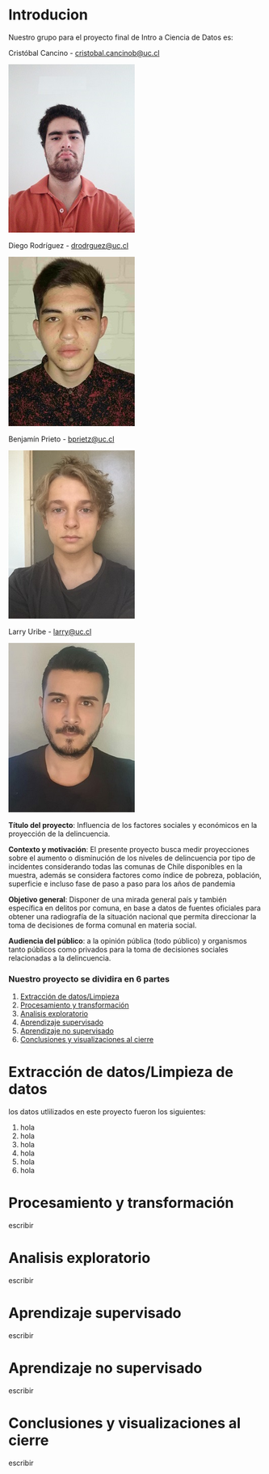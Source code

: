 # Introducion

Nuestro grupo para el proyecto final de Intro a Ciencia de Datos es:

Cristóbal Cancino - cristobal.cancinob@uc.cl

![f1](https://github.com/08benja08p/Grupo-8-CDD/raw/main/Fotos/Foto-Cristobal.jpg "Logo Title Text 1")

Diego Rodríguez - drodrguez@uc.cl

![f2](https://github.com/08benja08p/Grupo-8-CDD/raw/main/Fotos/Foto-Diego.jpg "Logo Title Text 1")

Benjamín Prieto - bprietz@uc.cl

![f3](https://github.com/08benja08p/Grupo-8-CDD/raw/main/Fotos/Benja-Foto.JPG "Logo Title Text 1")

Larry Uribe - larry@uc.cl

![f3](https://github.com/08benja08p/Grupo-8-CDD/raw/main/Fotos/Foto-Larry.jpg "Logo Title Text 1")

**Título del proyecto**: Influencia de los factores sociales y económicos en la proyección de la delincuencia.

**Contexto y motivación**: El presente proyecto busca medir proyecciones sobre el aumento o disminución de los niveles de delincuencia por tipo de incidentes considerando todas las comunas de Chile disponibles en la muestra, además se considera factores como índice de pobreza, población, superficie e incluso fase de paso a paso para los años de pandemia

**Objetivo general**: Disponer de una mirada general país y también específica en delitos por comuna, en base a datos de fuentes oficiales para obtener una radiografía de la situación nacional que permita direccionar la toma de decisiones de forma comunal en materia social.

**Audiencia del público**: a la opinión pública (todo público) y organismos tanto públicos como privados para la toma de decisiones sociales relacionadas a la delincuencia.

### **Nuestro proyecto se dividira en 6 partes**

1. [Extracción de datos/Limpieza](https://08benja08p.github.io/Grupo-8-CDD/#introducion)
2. [Procesamiento y transformación](https://www.google.com)
3. [Analisis exploratorio](https://www.google.com)
4. [Aprendizaje supervisado](https://www.google.com)
5. [Aprendizaje no supervisado](https://www.google.com)
6. [Conclusiones y visualizaciones al cierre](https://www.google.com)

# Extracción de datos/Limpieza de datos

los datos utlilizados en este proyecto fueron los siguientes:

1. hola
2. hola
3. hola
4. hola
5. hola
6. hola

# Procesamiento y transformación

escribir

# Analisis exploratorio

escribir

# Aprendizaje supervisado

escribir

# Aprendizaje no supervisado

escribir

# Conclusiones y visualizaciones al cierre

escribir
